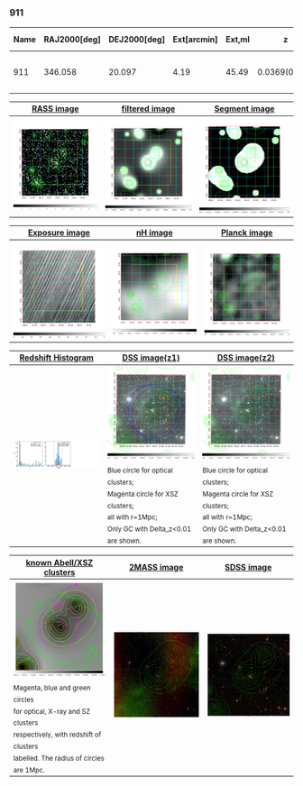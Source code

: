 <div STYLE="page-break-after: always;"></div>

### 911

|Name|RAJ2000[deg]|DEJ2000[deg] |Ext[arcmin]| Ext,ml | z | z_src| C|GC(XSZ,Delta_z<0.01)| GC(OPT,Delta_z<0.01)|GC| R_sig[arcmin] | R500[arcmin] | R500[Mpc]| CRsig[c/s] | CR500[c/s] |L500[1E44 erg/s]|F500[1E-12 erg/s/cm^2]| M500[1E14 Msun]|Tx[keV]|Cnt_sig|Beta|Rc[arcmin]|Comment|Alias|
|---|---|---|---|---|---|------|---|--------|---------|----------|---|---|---|---|---|---|---|---|---|---|---|---|---|---|
|911| 346.058| 20.097| 4.19| 45.49| 0.0369(0.005)| z1, z_opt| S| -| N, W| F20, N, SPI, W| 9.775| 12.412| 0.546| 0.124(0.030)| 0.130(0.031)| 0.061(0.011)| 1.933(0.342)| 0.48(0.04)| 1.37(0.08)| 66.8| 0.805(-0.164+0.135)| 5.816(-1.594+1.227)| -| t211|

|[RASS image](../image/911/911_img.pdf)|[filtered image](../image/911/911_fil.pdf)|[Segment image](../image/911/911_seg.pdf)|
|-------------------|--------------------|-------------------|
| <img src="../image/911/911_img.png" width="300">  | <img src="../image/911/911_fil.png" width="300">   | <img src="../image/911/911_seg.png" width="300">  |

|[Exposure image](../image/911/911_mex.pdf)| [nH image](../image/911/911_nh.pdf)| [Planck image](../image/911/911_p.pdf)|
|-------------------|--------------------|-------------------|
|<img src="../image/911/911_mex.png" width="300">   | <img src="../image/911/911_nh.png" width="300">    | <img src="../image/911/911_p.png" width="300"> |

|[Redshift Histogram](../image/911/911_zg.pdf) | [DSS image(z1)](../image/911/911_dss_z1.pdf)      |  [DSS image(z2)](../image/911/911_dss_z2.pdf)    |
|-------------------|--------------------|-------------------|
|<img src="../image/911/911_zg.png" width="300"> |<img src="../image/911/911_dss_z1.png" width="300"> <sub><br>Blue circle for optical clusters; <br>Magenta circle for XSZ clusters; <br>all with r=1Mpc; <br>Only GC with Delta_z<0.01 are shown. </sub>| <img src="../image/911/911_dss_z2.png" width="300"><sub><br>Blue circle for optical clusters; <br>Magenta circle for XSZ clusters; <br>all with r=1Mpc; <br>Only GC with Delta_z<0.01 are shown. </sub> |

|[known Abell/XSZ clusters](../image/911/911_gc.pdf) | [2MASS image](../image/911/911_2mass.pdf)      |[SDSS image](../image/911/911_sdss.pdf)   |
|-------------------|-------------------|-------------------|
|<img src=../image/911/911_gc.png width="300"> <br><sub>Magenta, blue and green circles <br>for optical, X-ray and SZ clusters <br>respectively, with redshift of clusters <br>labelled. The radius of circles <br>are 1Mpc.</sub>|<img src="../image/911/911_2mass.png" width="300">  | <img src="../image/911/911_sdss.png" width="300">  |




